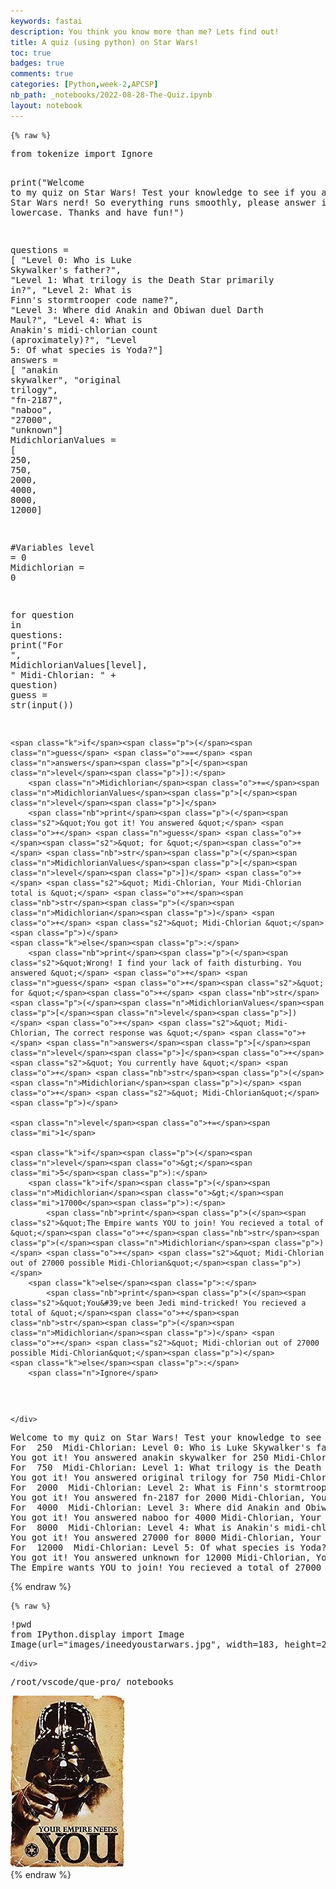 ```yaml
---
keywords: fastai
description: You think you know more than me? Lets find out!
title: A quiz (using python) on Star Wars!
toc: true 
badges: true
comments: true
categories: [Python,week-2,APCSP]
nb_path: _notebooks/2022-08-28-The-Quiz.ipynb
layout: notebook
---
```


<!--
#################################################
### THIS FILE WAS AUTOGENERATED! DO NOT EDIT! ###
#################################################
# file to edit: _notebooks/2022-08-28-The-Quiz.ipynb
-->

<div class="container" id="notebook-container">
        
    {% raw %}
    
<div class="cell border-box-sizing code_cell rendered">
<div class="input">

<div class="inner_cell">
    <div class="input_area">
<div class=" highlight hl-ipython3"><pre><span></span><span class="kn">from</span> <span class="nn">tokenize</span> <span class="kn">import</span> <span class="n">Ignore</span>


<span class="nb">print</span><span class="p">(</span><span class="s2">&quot;Welcome to my quiz on Star Wars! Test your knowledge to see if you are a true Star Wars nerd! So everything runs smoothly, please answer in all lowercase. Thanks and have fun!&quot;</span><span class="p">)</span>


<span class="n">questions</span> <span class="o">=</span> <span class="p">[</span>
    <span class="s2">&quot;Level 0: Who is Luke Skywalker&#39;s father?&quot;</span><span class="p">,</span> <span class="s2">&quot;Level 1: What trilogy is the Death Star primarily in?&quot;</span><span class="p">,</span> <span class="s2">&quot;Level 2: What is Finn&#39;s stormtrooper code name?&quot;</span><span class="p">,</span> <span class="s2">&quot;Level 3: Where did Anakin and Obiwan duel Darth Maul?&quot;</span><span class="p">,</span> <span class="s2">&quot;Level 4: What is Anakin&#39;s midi-chlorian count (aproximately)?&quot;</span><span class="p">,</span> <span class="s2">&quot;Level 5: Of what species is Yoda?&quot;</span><span class="p">]</span>
<span class="n">answers</span> <span class="o">=</span> <span class="p">[</span>
    <span class="s2">&quot;anakin skywalker&quot;</span><span class="p">,</span> <span class="s2">&quot;original trilogy&quot;</span><span class="p">,</span> <span class="s2">&quot;fn-2187&quot;</span><span class="p">,</span> <span class="s2">&quot;naboo&quot;</span><span class="p">,</span> <span class="s2">&quot;27000&quot;</span><span class="p">,</span> <span class="s2">&quot;unknown&quot;</span><span class="p">]</span>
<span class="n">MidichlorianValues</span> <span class="o">=</span> <span class="p">[</span> <span class="mi">250</span><span class="p">,</span> <span class="mi">750</span><span class="p">,</span> <span class="mi">2000</span><span class="p">,</span> <span class="mi">4000</span><span class="p">,</span> <span class="mi">8000</span><span class="p">,</span> <span class="mi">12000</span><span class="p">]</span>

<span class="c1">#Variables</span>
<span class="n">level</span> <span class="o">=</span> <span class="mi">0</span>
<span class="n">Midichlorian</span> <span class="o">=</span> <span class="mi">0</span>

<span class="k">for</span> <span class="n">question</span> <span class="ow">in</span> <span class="n">questions</span><span class="p">:</span>
    <span class="nb">print</span><span class="p">(</span><span class="s2">&quot;For &quot;</span><span class="p">,</span> <span class="n">MidichlorianValues</span><span class="p">[</span><span class="n">level</span><span class="p">],</span> <span class="s2">&quot; Midi-Chlorian: &quot;</span> <span class="o">+</span> <span class="n">question</span><span class="p">)</span>
    <span class="n">guess</span> <span class="o">=</span> <span class="nb">str</span><span class="p">(</span><span class="nb">input</span><span class="p">())</span>

    <span class="k">if</span><span class="p">(</span><span class="n">guess</span> <span class="o">==</span> <span class="n">answers</span><span class="p">[</span><span class="n">level</span><span class="p">]):</span>
        <span class="n">Midichlorian</span><span class="o">+=</span><span class="n">MidichlorianValues</span><span class="p">[</span><span class="n">level</span><span class="p">]</span>
        <span class="nb">print</span><span class="p">(</span><span class="s2">&quot;You got it! You answered &quot;</span> <span class="o">+</span> <span class="n">guess</span> <span class="o">+</span><span class="s2">&quot; for &quot;</span><span class="o">+</span> <span class="nb">str</span><span class="p">(</span><span class="n">MidichlorianValues</span><span class="p">[</span><span class="n">level</span><span class="p">])</span> <span class="o">+</span> <span class="s2">&quot; Midi-Chlorian, Your Midi-Chlorian total is &quot;</span> <span class="o">+</span><span class="nb">str</span><span class="p">(</span><span class="n">Midichlorian</span><span class="p">)</span> <span class="o">+</span> <span class="s2">&quot; Midi-Chlorian &quot;</span><span class="p">)</span>
    <span class="k">else</span><span class="p">:</span>
        <span class="nb">print</span><span class="p">(</span><span class="s2">&quot;Wrong! I find your lack of faith disturbing. You answered &quot;</span> <span class="o">+</span> <span class="n">guess</span> <span class="o">+</span><span class="s2">&quot; for &quot;</span><span class="o">+</span> <span class="nb">str</span><span class="p">(</span><span class="n">MidichlorianValues</span><span class="p">[</span><span class="n">level</span><span class="p">])</span> <span class="o">+</span> <span class="s2">&quot; Midi-Chlorian, The correct response was &quot;</span> <span class="o">+</span> <span class="n">answers</span><span class="p">[</span><span class="n">level</span><span class="p">]</span><span class="o">+</span> <span class="s2">&quot; You currently have &quot;</span> <span class="o">+</span> <span class="nb">str</span><span class="p">(</span><span class="n">Midichlorian</span><span class="p">)</span> <span class="o">+</span> <span class="s2">&quot; Midi-Chlorian&quot;</span><span class="p">)</span>
    
    <span class="n">level</span><span class="o">+=</span><span class="mi">1</span>

    <span class="k">if</span><span class="p">(</span><span class="n">level</span><span class="o">&gt;</span><span class="mi">5</span><span class="p">):</span>
        <span class="k">if</span><span class="p">(</span><span class="n">Midichlorian</span><span class="o">&gt;</span><span class="mi">17000</span><span class="p">):</span>
            <span class="nb">print</span><span class="p">(</span><span class="s2">&quot;The Empire wants YOU to join! You recieved a total of &quot;</span><span class="o">+</span><span class="nb">str</span><span class="p">(</span><span class="n">Midichlorian</span><span class="p">)</span> <span class="o">+</span> <span class="s2">&quot; Midi-Chlorian out of 27000 possible Midi-Chlorian&quot;</span><span class="p">)</span> 
        <span class="k">else</span><span class="p">:</span>
            <span class="nb">print</span><span class="p">(</span><span class="s2">&quot;You&#39;ve been Jedi mind-tricked! You recieved a total of &quot;</span><span class="o">+</span><span class="nb">str</span><span class="p">(</span><span class="n">Midichlorian</span><span class="p">)</span> <span class="o">+</span> <span class="s2">&quot; Midi-chlorian out of 27000 possible Midi-Chlorian&quot;</span><span class="p">)</span>
    <span class="k">else</span><span class="p">:</span> 
        <span class="n">Ignore</span>
</pre></div>

    </div>
</div>
</div>

<div class="output_wrapper">
<div class="output">

<div class="output_area">

<div class="output_subarea output_stream output_stdout output_text">
<pre>Welcome to my quiz on Star Wars! Test your knowledge to see if you are a true Star Wars nerd! So everything runs smoothly, please answer in all lowercase. Thanks and have fun!
For  250  Midi-Chlorian: Level 0: Who is Luke Skywalker&#39;s father?
You got it! You answered anakin skywalker for 250 Midi-Chlorian, Your Midi-Chlorian total is 250 Midi-Chlorian 
For  750  Midi-Chlorian: Level 1: What trilogy is the Death Star primarily in?
You got it! You answered original trilogy for 750 Midi-Chlorian, Your Midi-Chlorian total is 1000 Midi-Chlorian 
For  2000  Midi-Chlorian: Level 2: What is Finn&#39;s stormtrooper code name?
You got it! You answered fn-2187 for 2000 Midi-Chlorian, Your Midi-Chlorian total is 3000 Midi-Chlorian 
For  4000  Midi-Chlorian: Level 3: Where did Anakin and Obiwan duel Darth Maul?
You got it! You answered naboo for 4000 Midi-Chlorian, Your Midi-Chlorian total is 7000 Midi-Chlorian 
For  8000  Midi-Chlorian: Level 4: What is Anakin&#39;s midi-chlorian count (aproximately)?
You got it! You answered 27000 for 8000 Midi-Chlorian, Your Midi-Chlorian total is 15000 Midi-Chlorian 
For  12000  Midi-Chlorian: Level 5: Of what species is Yoda?
You got it! You answered unknown for 12000 Midi-Chlorian, Your Midi-Chlorian total is 27000 Midi-Chlorian 
The Empire wants YOU to join! You recieved a total of 27000 Midi-Chlorian out of 27000 possible Midi-Chlorian
</pre>
</div>
</div>

</div>
</div>

</div>
    {% endraw %}

    {% raw %}
    
<div class="cell border-box-sizing code_cell rendered">
<div class="input">

<div class="inner_cell">
    <div class="input_area">
<div class=" highlight hl-ipython3"><pre><span></span><span class="o">!</span>pwd
<span class="kn">from</span> <span class="nn">IPython.display</span> <span class="kn">import</span> <span class="n">Image</span>
<span class="n">Image</span><span class="p">(</span><span class="n">url</span><span class="o">=</span><span class="s2">&quot;images/ineedyoustarwars.jpg&quot;</span><span class="p">,</span> <span class="n">width</span><span class="o">=</span><span class="mi">183</span><span class="p">,</span> <span class="n">height</span><span class="o">=</span><span class="mi">275</span><span class="p">)</span>
</pre></div>

    </div>
</div>
</div>

<div class="output_wrapper">
<div class="output">

<div class="output_area">

<div class="output_subarea output_stream output_stdout output_text">
<pre>/root/vscode/que-pro/_notebooks
</pre>
</div>
</div>

<div class="output_area">


<div class="output_html rendered_html output_subarea output_execute_result">
<img src="images/ineedyoustarwars.jpg" width="183" height="275"/>
</div>

</div>

</div>
</div>

</div>
    {% endraw %}

</div>
 

